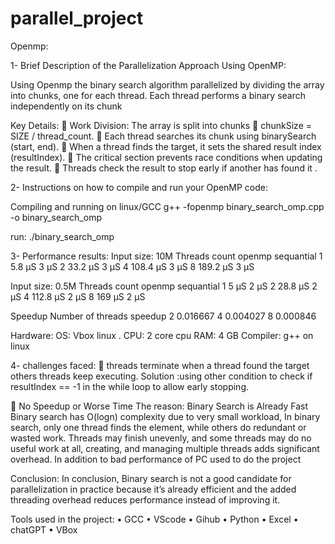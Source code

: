 # parallel_project



Openmp:

1-	Brief Description of the Parallelization Approach Using OpenMP:

Using Openmp the binary search algorithm parallelized by dividing the array into chunks, one for each thread. Each thread performs a binary search independently on its chunk

Key Details:
	Work Division: The array is split into chunks   chunkSize = SIZE / thread_count.
	Each thread searches its chunk  using binarySearch (start, end).
	When a thread finds the target, it sets the shared result index (resultIndex).
	The critical section prevents race conditions when updating the result.
	Threads check the result to stop early if another has found it .


2-	Instructions on how to compile and run your OpenMP code:

Compiling and running on linux/GCC
g++ -fopenmp binary_search_omp.cpp -o binary_search_omp

run:
./binary_search_omp



3-	Performance results:
Input size: 10M
Threads count	openmp	sequantial
1	             5.8 µS 	3 µS
2	             33.2 µS	3 µS
4	            108.4 µS	3 µS
8           	189.2 µS	3 µS
 
Input size: 0.5M
Threads count	openmp	sequantial
1	            5 µS	    2 µS
2	            28.8 µS	  2 µS
4	            112.8 µS	2 µS
8	            169 µS	  2 µS

 

Speedup 
Number of threads 	speedup
2               	  0.016667
4                   0.004027
8	                  0.000846
 



Hardware:
OS: Vbox linux .
CPU: 2 core cpu
RAM: 4 GB
Compiler: g++ on linux


4-	challenges faced:
	threads terminate when a thread found the target others threads keep executing.
Solution :using other condition to check if  resultIndex == -1 in the while loop  to allow early stopping.

	No Speedup or Worse Time 
The reason:  Binary Search is Already Fast Binary search has O(log⁡n) complexity due to very small workload, In binary search, only one thread finds the element, while others do redundant or wasted work. Threads may finish unevenly, and some threads may do no useful work at all, creating, and managing multiple threads adds significant overhead. In addition to bad performance of PC used to do the project 


Conclusion:
In conclusion, Binary search is not a good candidate for parallelization in practice because it’s already efficient and the added threading overhead reduces performance instead of improving it.
	

Tools used in the project:
•	GCC
•	VScode
•	Gihub
•	Python
•	Excel 
•	chatGPT
•	VBox


     

